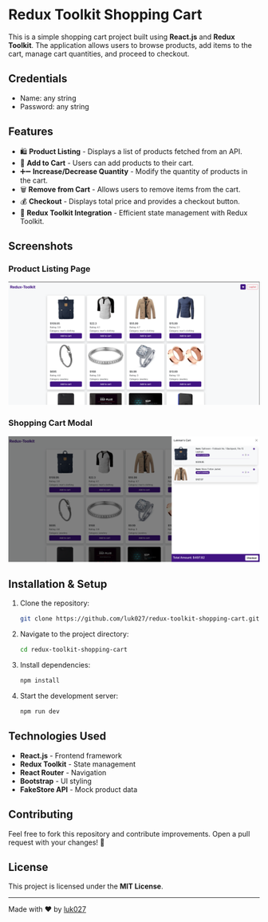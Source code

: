 # Redux Toolkit Shopping Cart

This is a simple shopping cart project built using **React.js** and **Redux Toolkit**. The application allows users to browse products, add items to the cart, manage cart quantities, and proceed to checkout.

## Credentials
- Name: any string
- Password: any string

## Features

- 🛍️ **Product Listing** - Displays a list of products fetched from an API.
- 🛒 **Add to Cart** - Users can add products to their cart.
- ➕➖ **Increase/Decrease Quantity** - Modify the quantity of products in the cart.
- 🗑️ **Remove from Cart** - Allows users to remove items from the cart.
- 💰 **Checkout** - Displays total price and provides a checkout button.
- 🚀 **Redux Toolkit Integration** - Efficient state management with Redux Toolkit.

## Screenshots

### Product Listing Page
![Product Listing](https://github.com/luk027/redux-toolkit-shopping-cart/blob/main/public/1.png)

### Shopping Cart Modal
![Shopping Cart](https://github.com/luk027/redux-toolkit-shopping-cart/blob/main/public/2.png)

## Installation & Setup

1. Clone the repository:
   ```sh
   git clone https://github.com/luk027/redux-toolkit-shopping-cart.git
   ```
2. Navigate to the project directory:
   ```sh
   cd redux-toolkit-shopping-cart
   ```
3. Install dependencies:
   ```sh
   npm install
   ```
4. Start the development server:
   ```sh
   npm run dev
   ```

## Technologies Used

- **React.js** - Frontend framework
- **Redux Toolkit** - State management
- **React Router** - Navigation
- **Bootstrap** - UI styling
- **FakeStore API** - Mock product data

## Contributing

Feel free to fork this repository and contribute improvements. Open a pull request with your changes! 🚀

## License

This project is licensed under the **MIT License**.

---
Made with ❤️ by [luk027](https://github.com/luk027)

